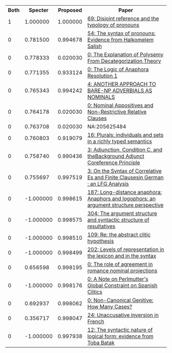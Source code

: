 <html><table><tr>
<th>Both</th>
<th>Specter</th>
<th>Proposed</th>
<th>Paper</th>
</tr>
<tr>
<td>1</td>
<td>1.000000</td>
<td>1.000000</td>
<td><a href="https://www.semanticscholar.org/paper/d699befaaf4d7026a76af31b3609943b0834e97f">69: Disjoint reference and the typology of pronouns</a></td>
</tr>
<tr>
<td>0</td>
<td>0.781500</td>
<td>0.994678</td>
<td><a href="https://www.semanticscholar.org/paper/9c846a1342f42a11d86a09467a99e1901ed58b65">54: The syntax of pronouns: Evidence from Halkomelem Salish</a></td>
</tr>
<tr>
<td>0</td>
<td>0.778333</td>
<td>0.020030</td>
<td><a href="https://www.semanticscholar.org/paper/78d50b78950d942e8f65df27ea6895c80d0255ff">0: The Explanation of Polysemy From Decategorization Theory</a></td>
</tr>
<tr>
<td>0</td>
<td>0.771355</td>
<td>0.933124</td>
<td><a href="https://www.semanticscholar.org/paper/b47391290b2f90015c919cba27b52265518e45ed">0: The Logic of Anaphora Resolution 1</a></td>
</tr>
<tr>
<td>0</td>
<td>0.765343</td>
<td>0.994242</td>
<td><a href="https://www.semanticscholar.org/paper/f65fa9f3282ecc227ebc766030e4fc6ae26005af">4: ANOTHER APPROACH TO BARE-NP ADVERBIALS AS NOMINALS</a></td>
</tr>
<tr>
<td>0</td>
<td>0.764178</td>
<td>0.020030</td>
<td><a href="https://www.semanticscholar.org/paper/cb9754b2e32d109c112c6785af8e4d5a6b9c68ff">0: Nominal Appositives and Non-Restrictive Relative Clauses</a></td>
</tr>
<tr>
<td>0</td>
<td>0.763708</td>
<td>0.020030</td>
<td>NA:205625484</td>
</tr>
<tr>
<td>0</td>
<td>0.760803</td>
<td>0.919079</td>
<td><a href="https://www.semanticscholar.org/paper/4b0bb9eac105fedfd6a690dc35892ecebe10cb12">16: Plurals: individuals and sets in a richly typed semantics</a></td>
</tr>
<tr>
<td>0</td>
<td>0.758740</td>
<td>0.990436</td>
<td><a href="https://www.semanticscholar.org/paper/8f5b19df8b89de7487c757357008ef4ad13f6657">3: Adjunction, Condition C, and theBackground Adjunct Coreference Principle</a></td>
</tr>
<tr>
<td>0</td>
<td>0.755697</td>
<td>0.997519</td>
<td><a href="https://www.semanticscholar.org/paper/7a2ebfdbc98a752c10dd430fa317412820ce1983">3: On the Syntax of Correlative Es and Finite Clausesin German : an LFG Analysis</a></td>
</tr>
<tr>
<td>0</td>
<td>-1.000000</td>
<td>0.998615</td>
<td><a href="https://www.semanticscholar.org/paper/1f8f99bdea493bc535272eda0f6434fa09c49a7b">187: Long-distance anaphora: Anaphors and logophors: an argument structure perspective</a></td>
</tr>
<tr>
<td>0</td>
<td>-1.000000</td>
<td>0.998575</td>
<td><a href="https://www.semanticscholar.org/paper/d705d6af84928502e657c38d93219ef862e9f72a">304: The argument structure and syntactic structure of resultatives</a></td>
</tr>
<tr>
<td>0</td>
<td>-1.000000</td>
<td>0.998510</td>
<td><a href="https://www.semanticscholar.org/paper/c1dc2dd7a23a57d3eb4a07c6029a2e684f13e10f">109: Re: the abstract clitic hypothesis</a></td>
</tr>
<tr>
<td>0</td>
<td>-1.000000</td>
<td>0.998499</td>
<td><a href="https://www.semanticscholar.org/paper/f51203f9c8da0923d920ce6e81fc06d4815ebd85">202: Levels of representation in the lexicon and in the syntax</a></td>
</tr>
<tr>
<td>0</td>
<td>0.656598</td>
<td>0.998195</td>
<td><a href="https://www.semanticscholar.org/paper/f25163993525be9d6737432d71cb6b5669cf229e">0: The role of agreement in romance nominal projections</a></td>
</tr>
<tr>
<td>0</td>
<td>-1.000000</td>
<td>0.998176</td>
<td><a href="https://www.semanticscholar.org/paper/6bd61d15c9b3d6f4d969167b74f2e277552f67ce">0: A Note on Perlmutter's Global Constraint on Spanish Clitics</a></td>
</tr>
<tr>
<td>0</td>
<td>0.692937</td>
<td>0.998062</td>
<td><a href="https://www.semanticscholar.org/paper/e6421fa51c0967e3283aaaac4abf1552fb2c10c9">0: Non-Canonical Genitive: How Many Cases?</a></td>
</tr>
<tr>
<td>0</td>
<td>0.356717</td>
<td>0.998047</td>
<td><a href="https://www.semanticscholar.org/paper/94db63bde636f3661845c1c55dd3cc030daf4870">24: Unaccusative inversion in French</a></td>
</tr>
<tr>
<td>0</td>
<td>-1.000000</td>
<td>0.997938</td>
<td><a href="https://www.semanticscholar.org/paper/d6c1774ab630f5dd91b637d27156abcfdd918d86">12: The syntactic nature of logical form: evidence from Toba Batak</a></td>
</tr>
</table></html>
